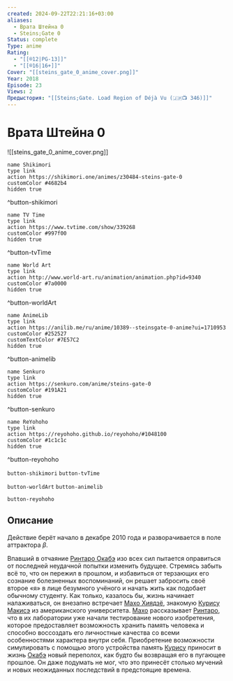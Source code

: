 ```yaml
---
created: 2024-09-22T22:21:16+03:00
aliases:
  - Врата Штейна 0
  - Steins;Gate 0
Status: complete
Type: anime
Rating:
  - "[[®️12|PG-13]]"
  - "[[®️16|16+]]"
Cover: "[[steins_gate_0_anime_cover.png]]"
Year: 2018
Episode: 23
Views: 2
Предыстория: "[[Steins;Gate. Load Region of Déjà Vu (🇯🇵📺 346)]]"
---
```


# Врата Штейна 0

![[steins_gate_0_anime_cover.png]]

```button
name Shikimori
type link
action https://shikimori.one/animes/z30484-steins-gate-0
customColor #4682b4
hidden true
```
^button-shikimori

```button
name TV Time
type link
action https://www.tvtime.com/show/339268
customColor #997f00
hidden true
```
^button-tvTime

```button
name World Art
type link
action http://www.world-art.ru/animation/animation.php?id=9340
customColor #7a0000
hidden true
```
^button-worldArt

```button
name AnimeLib
type link
action https://anilib.me/ru/anime/10389--steinsgate-0-anime?ui=1710953
customColor #252527
customTextColor #7E57C2
hidden true
```
^button-animelib

```button
name Senkuro
type link
action https://senkuro.com/anime/steins-gate-0
customColor #191A21
hidden true
```
^button-senkuro

```button
name ReYohoho
type link
action https://reyohoho.github.io/reyohoho/#1048100
customColor #1c1c1c
hidden true
```
^button-reyohoho



`button-shikimori` `button-tvTime`

`button-worldArt` `button-animelib`

`button-reyohoho`

## Описание

Действие берёт начало в декабре 2010 года и разворачивается в поле аттрактора $\beta$.

Впавший в отчаяние [Ринтаро Окабэ](https://shikimori.one/characters/35252-rintarou-okabe) изо всех сил пытается оправиться от последней неудачной попытки изменить будущее. Стремясь забыть всё то, что он пережил в прошлом, и избавиться от терзающих его сознание болезненных воспоминаний, он решает забросить своё второе «я» в лице безумного учёного и начать жить как подобает обычному студенту. Как только, казалось бы, жизнь начинает налаживаться, он внезапно встречает [Махо Хиядзё](https://shikimori.one/characters/83419-maho-hiyajou), знакомую [Курису Макисэ](https://shikimori.one/characters/34470-kurisu-makise) из американского университета. [Махо](https://shikimori.one/characters/83419-maho-hiyajou) рассказывает [Ринтаро](https://shikimori.one/characters/35252-rintarou-okabe), что в их лаборатории уже начали тестирование нового изобретения, которое предоставляет возможность хранить память человека и способно воссоздать его личностные качества со всеми особенностями характера внутри себя. Приобретение возможности симулировать с помощью этого устройства память [Курису](https://shikimori.one/characters/34470-kurisu-makise) приносит в жизнь [Окабэ](https://shikimori.one/characters/35252-rintarou-okabe) новый переполох, как будто бы возвращая его в пугающее прошлое. Он даже подумать не мог, что это принесёт столько мучений и новых неожиданных последствий в предстоящие времена.
